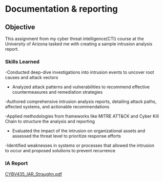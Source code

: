 # Documentation & reporting

## Objective


This assignment from my cyber threat intelligence(CTI) course at the University of Arizona tasked me with creating a sample intrusion analysis report.

### Skills Learned

-Conducted deep-dive investigations into intrusion events to uncover root causes and attack vectors

- Analyzed attack patterns and vulnerabilities to recommend effective countermeasures and remediation strategies

-Authored comprehensive intrusion analysis reports, detailing attack paths, affected systems, and actionable recommendations

-Applied methodologies from frameworks like MITRE ATT&CK and Cyber Kill Chain to structure the analysis and reporting

- Evaluated the impact of the intrusion on organizational assets and assessed the threat level to prioritize response efforts

-Identified weaknesses in systems or processes that allowed the intrusion to occur and proposed solutions to prevent recurrence




### IA Report
[CYBV435_IAR_Straughn.pdf](https://github.com/user-attachments/files/18548636/CYBV435_IAR_Straughn.pdf)
